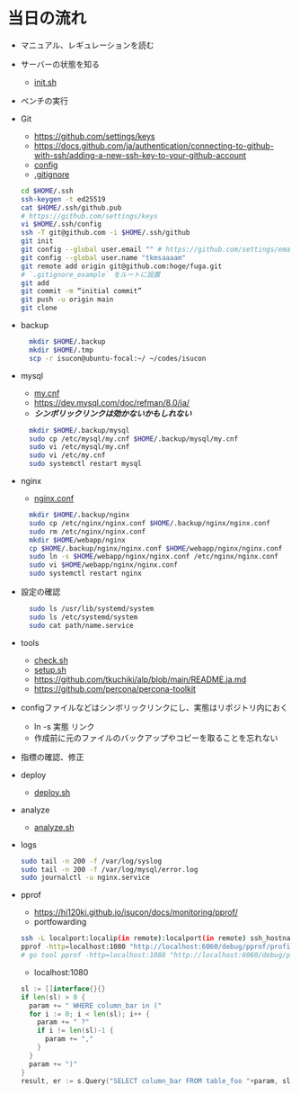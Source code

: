 # 当日の流れ

- マニュアル、レギュレーションを読む
- サーバーの状態を知る
  - [init.sh](init.sh)
- ベンチの実行
- Git
  - <https://github.com/settings/keys>
  - <https://docs.github.com/ja/authentication/connecting-to-github-with-ssh/adding-a-new-ssh-key-to-your-github-account>
  - [config](.ssh/config)
  - [.gitignore](.gitignore_example)

  ```bash
  cd $HOME/.ssh
  ssh-keygen -t ed25519
  cat $HOME/.ssh/github.pub
  # https://github.com/settings/keys
  vi $HOME/.ssh/config
  ssh -T git@github.com -i $HOME/.ssh/github
  git init
  git config --global user.email "" # https://github.com/settings/emails
  git config --global user.name "tkmsaaaam"
  git remote add origin git@github.com:hoge/fuga.git
  # `.gitignore_example` をルートに設置
  git add
  git commit -m “initial commit”
  git push -u origin main
  git clone
  ```

- backup

  ```bash
    mkdir $HOME/.backup
    mkdir $HOME/.tmp
    scp -r isucon@ubuntu-focal:~/ ~/codes/isucon
  ```

- mysql
  - [my.cnf](mysql/my.cnf)
  - <https://dev.mysql.com/doc/refman/8.0/ja/>
  - ***シンボリックリンクは効かないかもしれない***

  ```bash
    mkdir $HOME/.backup/mysql
    sudo cp /etc/mysql/my.cnf $HOME/.backup/mysql/my.cnf
    sudo vi /etc/mysql/my.cnf
    sudo vi /etc/my.cnf
    sudo systemctl restart mysql
  ```

- nginx
  - [nginx.conf](nginx/nginx.conf)

  ```bash
    mkdir $HOME/.backup/nginx
    sudo cp /etc/nginx/nginx.conf $HOME/.backup/nginx/nginx.conf
    sudo rm /etc/nginx/nginx.conf
    mkdir $HOME/webapp/nginx
    cp $HOME/.backup/nginx/nginx.conf $HOME/webapp/nginx/nginx.conf
    sudo ln -s $HOME/webapp/nginx/nginx.conf /etc/nginx/nginx.conf
    sudo vi $HOME/webapp/nginx/nginx.conf
    sudo systemctl restart nginx
  ```

- 設定の確認

  ```bash
    sudo ls /usr/lib/systemd/system
    sudo ls /etc/systemd/system
    sudo cat path/name.service
  ```

- tools
  - [check.sh](check.sh)
  - [setup.sh](setup.sh)
  - <https://github.com/tkuchiki/alp/blob/main/README.ja.md>
  - <https://github.com/percona/percona-toolkit>
- configファイルなどはシンボリックリンクにし、実態はリポジトリ内におく
  - ln -s 実態 リンク
  - 作成前に元のファイルのバックアップやコピーを取ることを忘れない
- 指標の確認、修正
- deploy
  - [deploy.sh](deploy.sh)
- analyze
  - [analyze.sh](analyze.sh)
- logs

  ```bash
  sudo tail -n 200 -f /var/log/syslog
  sudo tail -n 200 -f /var/log/mysql/error.log
  sudo journalctl -u nginx.service
  ```

- pprof
  - <https://hi120ki.github.io/isucon/docs/monitoring/pprof/>
  - portfowarding

  ```bash
  ssh -L localport:localip(in remote):localport(in remote) ssh_hostname
  pprof -http=localhost:1080 "http://localhost:6060/debug/pprof/profile?seconds=10"
  # go tool pprof -http=localhost:1080 "http://localhost:6060/debug/pprof/profile?seconds=10"
  ```

  - localhost:1080

  ```go
  sl := []interface{}{}
  if len(sl) > 0 {
    param += " WHERE column_bar in ("
    for i := 0; i < len(sl); i++ {
      param += " ?"
      if i != len(sl)-1 {
        param += ","
      }
    }
    param += ")"
  }
  result, er := s.Query("SELECT column_bar FROM table_foo "+param, sl...)
  ```
